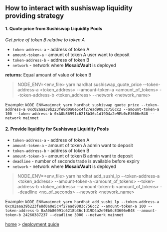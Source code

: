 ## **How to interact with sushiswap liquidity providing strategy**

#### 1. Quote price from Sushiswap Liquidity Pools

_Get price of token B relative to token A_

- `token-address-a` - address of token A
- `amount-token-a` - amount of token A user want to deposit
- `token-address-b` - address of token B
- `network` - network where **MosaicVault** is deployed

**returns**: Equal amount of value of token B

> NODE_ENV=<env_file> yarn hardhat sushiswap_quote_price --token-address-a <token_address> --amount-token-a <amount_of_tokens> --token-address-b <token_address> --network <network_name>

Example:
`NODE_ENV=mainnet yarn hardhat sushiswap_quote_price --token-address-a 0xc02aaa39b223fe8d0a0e5c4f27ead9083c756cc2 --amount-token-a 100 --token-address-b 0xA0b86991c6218b36c1d19D4a2e9Eb0cE3606eB48 --network mainnet`

#### 2. Provide liquidity for Sushiswap Liquidity Pools

- `token-address-a` - address of token A
- `amount-token-a` - amount of token A admin want to deposit
- `token-address-b` - address of token B
- `amount-token-b` - amount of token B admin want to deposit
- `deadline` - number of seconds trade is available before expiry
- `network` - network where **MosaicVault** is deployed

> NODE_ENV=<env_file> yarn hardhat add_sushi_lp --token-address-a <token_address> --amount-token-a <amount_of_tokens> --token-address-b <token_address> --amount-token-b <amount_of_tokens> --deadline <no_of_seconds> --network <network_name>

Example:
`NODE_ENV=mainnet yarn hardhat add_sushi_lp --token-address-a 0xc02aaa39b223fe8d0a0e5c4f27ead9083c756cc2 --amount-token-a 100 --token-address-b 0xA0b86991c6218b36c1d19D4a2e9Eb0cE3606eB48 --amount-token-b 24260387237 --deadline 3000 --network mainnet`

[home](/readme.md) > [deployment guide](/docs/deploy.md)
